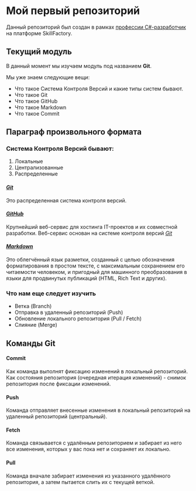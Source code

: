 # Мой первый репозиторий

Данный репозиторий был создан в рамках [профессии C#-разработчик](https://skillfactory.ru/csharp) на платформе SkillFactory.

## Текущий модуль
В данный момент мы изучаем модуль под названием **Git**.

Мы уже знаем следующие вещи:
* Что такое Система Контроля Версий и какие типы систем бывают.
* Что такое Git
* Что такое GitHub
* Что такое Markdown
* Что такое Commit

## Параграф произвольного формата

### Система Контроля Версий бывают:
1. Локальные
2. Централизованные
3. Распределенные

#### *[Git](https://ru.wikipedia.org/wiki/Git)* 
Это распределенная система контроля версий.

#### *[GitHub](https://ru.wikipedia.org/wiki/GitHub)* 
Крупнейший веб-сервис для хостинга IT-проектов и их совместной разработки. Веб-сервис основан на системе контроля версий *[Git](https://ru.wikipedia.org/wiki/Git)*

#### ***[Markdown](https://ru.wikipedia.org/wiki/Markdown)*** 
Это облегчённый язык разметки, созданный с целью обозначения форматирования в простом тексте, с максимальным сохранением его читаемости человеком, и пригодный для машинного преобразования в языки для продвинутых публикаций (HTML, Rich Text и других). 

### Что нам еще следует изучить
* Ветка (Branch)
* Отправка в удаленный репозиторий (Push)
* Обновление локального репозитория (Pull / Fetch)
* Слияние (Merge)

## Команды Git

#### Commit
Как команда выполнят фиксацию изменений в локальный репозиторий.
Как состояния репозитория (очередная итерация изменений) - снимок репозитория после фиксации изменений.

#### Push
Команда отправляет внесенные изменения в локальный репозиторий на удаленный репозиторий (центральный).

#### Fetch
Команда связывается с удалённым репозиторием и забирает из него все изменения, которых у вас пока нет и сохраняет их локально.

#### Pull
Команда вначале забирает изменения из указанного удалённого репозитория, а затем пытается слить их с текущей веткой.